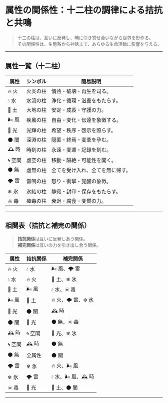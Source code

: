 # 属性の関係性：**十二柱の調律による拮抗と共鳴**

> 十二の柱は、互いに反発し、時に引き寄せ合いながら世界を形作る。  
> その関係性は、生態系から神話まで、あらゆる生命活動に影響を与える。

---

## 属性一覧（十二柱）

| 属性 | シンボル | 簡易説明 |
|------|----------|----------|
| 🔥 火 | 火炎の柱 | 情熱・破壊・再生を司る。 |
| 💧 水 | 水流の柱 | 浄化・循環・滋養をもたらす。 |
| 🌱 土 | 大地の柱 | 安定・成長・守護の力。 |
| 🌬 風 | 疾風の柱 | 自由・変化・伝達を象徴する。 |
| 🌟 光 | 光輝の柱 | 希望・秩序・啓示を照らす。 |
| 🌑 闇 | 深淵の柱 | 隠匿・終焉・変革を孕む。 |
| 🕰 時 | 時刻の柱 | 永遠・変遷・記録を刻む。 |
| 🌀 空間 | 虚空の柱 | 移動・隔絶・可能性を開く。 |
| ⚫ 無 | 虚無の柱 | 全てを受け入れ、全てを無に帰す。 |
| 🌩 雷 | 雷鳴の柱 | 怒り・衝撃・覚醒の象徴。 |
| ❄ 氷 | 氷結の柱 | 静寂・封印・保存をもたらす。 |
| ☠ 毒 | 瘴毒の柱 | 衰退・腐食・変質の力。 |

---

## 相関表（拮抗と補完の関係）

> **拮抗関係**は互いに反発しあう関係。  
> **補完関係**は互いの力を引き出し合う関係。

| 属性    | 拮抗関係  | 補完関係           |
| ----- | ----- | -------------- |
| 🔥 火  | 💧 水  | 🌬 風、🌩 雷      |
| 💧 水  | 🔥 火  | 🌱 土、❄ 氷       |
| 🌱 土  | 🌬 風  | 💧 水、☠ 毒       |
| 🌬 風  | 🌱 土  | 🔥 火、🌩 雷、❄ 氷  |
| 🌟 光  | 🌑 闇  | 🕰 時           |
| 🌑 闇  | 🌟 光  | ⚫ 無、☠ 毒        |
| 🕰 時  | 🌀 空間 | 🌟 光、❄ 氷       |
| 🌀 空間 | 🕰 時  | ⚫ 無            |
| ⚫ 無   | 全属性   | 🌑 闇           |
| 🌩 雷  | ❄ 氷   | 🔥 火、🌬 風      |
| ❄ 氷   | 🌩 雷  | 💧 水、🌬 風、🕰 時 |
| ☠ 毒   | 🌟 光  | 🌱 土、🌑 闇      |

---
